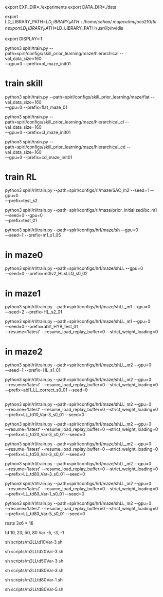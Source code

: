 

export EXP_DIR=./experiments
export DATA_DIR=./data

export LD_LIBRARY_PATH=$LD_LIBRARY_PATH:/home/cehao/.mujoco/mujoco210/bin
export LD_LIBRARY_PATH=$LD_LIBRARY_PATH:/usr/lib/nvidia


export DISPLAY=:1

python3 spirl/train.py --path=spirl/configs/skill_prior_learning/maze/hierarchical --val_data_size=160 \
--gpu=0 --prefix=ol_maze_init01


# train skill
python3 spirl/train.py --path=spirl/configs/skill_prior_learning/maze/flat --val_data_size=160 \
--gpu=0 --prefix=flat_maze_01



python3 spirl/train.py --path=spirl/configs/skill_prior_learning/maze/hierarchical_cl --val_data_size=160 \
--gpu=0 --prefix=cl_maze_init01

python3 spirl/train.py --path=spirl/configs/skill_prior_learning/maze/hierarchical_cd --val_data_size=160 \
--gpu=0 --prefix=cd_maze_init01


# train RL

python3 spirl/rl/train.py --path=spirl/configs/rl/maze/SAC_m2 --seed=1 --gpu=0 \
--prefix=test_s2

python3 spirl/rl/train.py --path=spirl/configs/rl/maze/prior_initialized/bc_m1 --seed=0 --gpu=0 \
--prefix=test_01


python3 spirl/rl/train.py --path=spirl/configs/hrl/maze/sh  --gpu=0 \
--seed=1 --prefix=m1_s1_05

# in maze0
python3 spirl/rl/train.py --path=spirl/configs/hrl/maze/shLL  --gpu=0 \
--seed=0 --prefix=m0lv2_HLsLLQ_s0_02

# in maze1

python3 spirl/rl/train.py --path=spirl/configs/hrl/maze/shLL_m1  --gpu=0 \
--seed=2 --prefix=HL_s2_01

python3 spirl/rl/train.py --path=spirl/configs/hrl/maze/shLL_m1  --gpu=0 \
--seed=0 --prefix=abl1_HYB_test_01 \
--resume='latest' --resume_load_replay_buffer=0 --strict_weight_loading=0


# in maze2
python3 spirl/rl/train.py --path=spirl/configs/hrl/maze/shLL_m2  --gpu=0 \
--seed=1 --prefix=HL_s1_01

python3 spirl/rl/train.py --path=spirl/configs/hrl/maze/shLL_m2  --gpu=0 \
--resume='latest' --resume_load_replay_buffer=0 --strict_weight_loading=0 \
--prefix=abl1_LL_correct_s0_01 --seed=0


## 
python3 spirl/rl/train.py --path=spirl/configs/hrl/maze/shLL_m2  --gpu=0 \
--resume='latest' --resume_load_replay_buffer=0 --strict_weight_loading=0 \
--prefix=LL_td10_Var-3_s0_01 --seed=0

python3 spirl/rl/train.py --path=spirl/configs/hrl/maze/shLL_m2  --gpu=0 \
--resume='latest' --resume_load_replay_buffer=0 --strict_weight_loading=0 \
--prefix=LL_td20_Var-3_s0_01 --seed=0

python3 spirl/rl/train.py --path=spirl/configs/hrl/maze/shLL_m2  --gpu=0 \
--resume='latest' --resume_load_replay_buffer=0 --strict_weight_loading=0 \
--prefix=LL_td50_Var-3_s0_01 --seed=0

python3 spirl/rl/train.py --path=spirl/configs/hrl/maze/shLL_m2  --gpu=0 \
--resume='latest' --resume_load_replay_buffer=0 --strict_weight_loading=0 \
--prefix=LL_td80_Var-3_s0_01 --seed=0

python3 spirl/rl/train.py --path=spirl/configs/hrl/maze/shLL_m2  --gpu=0 \
--resume='latest' --resume_load_replay_buffer=0 --strict_weight_loading=0 \
--prefix=LL_td80_Var-1_s0_01 --seed=0

python3 spirl/rl/train.py --path=spirl/configs/hrl/maze/shLL_m2  --gpu=0 \
--resume='latest' --resume_load_replay_buffer=0 --strict_weight_loading=0 \
--prefix=LL_td80_Var-5_s0_01 --seed=0

rests 3x6 = 18

td 10, 20, 50, 80
Var -5, -3, -1




sh scripts/m2LLtd10Var-3.sh


sh scripts/m2LLtd20Var-3.sh


sh scripts/m2LLtd50Var-3.sh


sh scripts/m2LLtd80Var-3.sh


sh scripts/m2LLtd80Var-1.sh


sh scripts/m2LLtd80Var-5.sh


